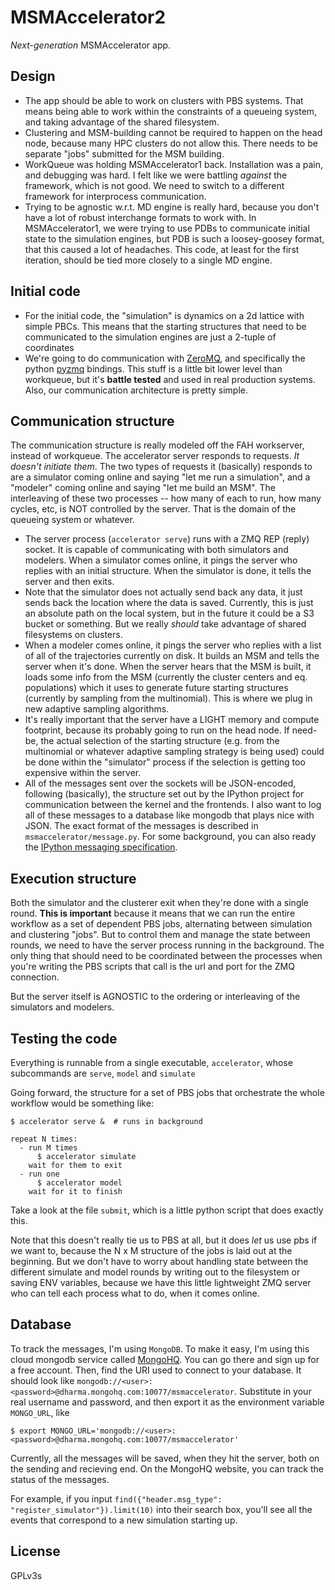 MSMAccelerator2
===============
*Next-generation* MSMAccelerator app.

Design
------
- The app should be able to work on clusters with PBS systems. That means
  being able to work within the constraints of a queueing system, and taking
  advantage of the shared filesystem.
- Clustering and MSM-building cannot be required to happen on the head node,
  because many HPC clusters do not allow this. There needs to be separate
  "jobs" submitted for the MSM building.
- WorkQueue was holding MSMAccelerator1 back. Installation was a pain, and
  debugging was hard. I felt like we were battling *against* the framework,
  which is not good. We need to switch to a different framework for
  interprocess communication.
- Trying to be agnostic w.r.t. MD engine is really hard, because you don't have a lot
  of robust interchange formats to work with. In MSMAccelerator1, we were
  trying to use PDBs to communicate initial state to the simulation engines,
  but PDB is such a loosey-goosey format, that this caused a lot of headaches.
  This code, at least for the first iteration, should be tied more closely
  to a single MD engine.


Initial code
------------
- For the initial code, the "simulation" is dynamics on a 2d lattice with
  simple PBCs. This means that the starting structures that need to be
  communicated to the simulation engines are just a 2-tuple of coordinates
- We're going to do communication with [ZeroMQ](http://www.zeromq.org/),
  and specifically the python [pyzmq](http://zeromq.github.io/pyzmq/) bindings.
  This stuff is a little bit lower level than workqueue, but it's
  **battle tested** and used in real production systems. Also, our
  communication architecture is pretty simple.


Communication structure
-----------------------
The communication structure is really modeled off the FAH workserver, instead
of workqueue. The accelerator server responds to requests. *It doesn't
initiate them*. The two types of requests it (basically) responds to are
a simulator coming online and saying "let me run a simulation", and a
"modeler" coming online and saying "let me build an MSM". The interleaving
of these two processes -- how many of each to run, how many cycles, etc, is
NOT controlled by the server. That is the domain of the queueing system or
whatever.

- The server process (`accelerator serve`) runs with a ZMQ REP (reply) socket. It
  is capable of communicating with both simulators and modelers. When
  a simulator comes online, it pings the server who replies with an
  initial structure. When the simulator is done, it tells the server and then
  exits.
- Note that the simulator does not actually send back any data, it just sends
  back the location where the data is saved. Currently, this is just an
  absolute path on the local system, but in the future it could be a S3 bucket
  or something. But we really *should* take advantage of shared filesystems
  on clusters.
- When a modeler comes online, it pings the server who replies with a list
  of all of the trajectories currently on disk. It builds an MSM and tells the
  server when it's done. When the server hears that the MSM is built, it loads
  some info from the MSM (currently the cluster centers and eq. populations)
  which it uses to generate future starting structures (currently by sampling
  from the multinomial). This is where we plug in new adaptive sampling
  algorithms.
- It's really important that the server have a LIGHT memory and compute
  footprint, because its probably going to run on the head node. If need-be,
  the actual selection of the starting structure (e.g. from the multinomial
  or whatever adaptive sampling strategy is being used) could be done within
  the "simulator" process if the selection is getting too expensive within
  the server.
- All of the messages sent over the sockets will be JSON-encoded, following
  (basically), the structure set out by the IPython project for communication
  between the kernel and the frontends. I also want to log all of these
  messages to a database like mongodb that plays nice with JSON. The exact
  format of the messages is described in `msmaccelerator/message.py`. For some
  background, you can also ready the [IPython messaging specification](http://ipython.org/ipython-doc/dev/development/messaging.html).


Execution structure
-------------------
Both the simulator and the clusterer exit when they're done with a single
round. **This is important** because it means that we can run the entire
workflow as a set of dependent PBS jobs, alternating between simulation and
clustering "jobs". But to control them and manage the state between rounds,
we need to have the server process running in the background. The only thing
that should need to be coordinated between the processes when you're writing
the PBS scripts that call is the url and port for the ZMQ connection.

But the server itself is AGNOSTIC to the ordering or interleaving of the
simulators and modelers.

Testing the code 
----------------
Everything is runnable from a single executable, `accelerator`, whose subcommands
are `serve`, `model` and `simulate`

Going forward, the structure for a set of PBS jobs that orchestrate the whole
workflow would be something like:

```
$ accelerator serve &  # runs in background

repeat N times:
  - run M times
      $ accelerator simulate
    wait for them to exit
  - run one
      $ accelerator model
    wait for it to finish
```

Take a look at the file `submit`, which is a little python script that does
exactly this.

Note that this doesn't really tie us to PBS at all, but it does *let* us use pbs if
we want to, because the N x M structure of the jobs is laid out at the beginning.
But we don't have to worry about handling state between the different simulate and
model rounds by writing out to the filesystem or saving ENV variables, because we
have this little lightweight ZMQ server who can tell each process what to do, when
it comes online.

Database
--------
To track the messages, I'm using `MongoDB`. To make it easy, I'm using this cloud mongodb
service called [MongoHQ](https://www.mongohq.com/home). You can go there and sign up
for a free account. Then, find the URI used to connect to your database. It should look
like `mongodb://<user>:<password>@dharma.mongohq.com:10077/msmaccelerator`. Substitute in
your real username and password, and then export it as the environment variable `MONGO_URL`,
like

`$ export MONGO_URL='mongodb://<user>:<password>@dharma.mongohq.com:10077/msmaccelerator'`

Currently, all the messages will be saved, when they hit the server, both on the sending and
recieving end. On the MongoHQ website, you can track the status of the messages.

For example, if you input `find({"header.msg_type": "register_simulator"}).limit(10)` into their
search box, you'll see all the events that correspond to a new simulation starting up.

License
-------
GPLv3s
